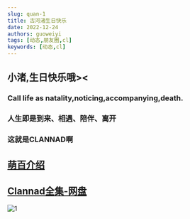 ```yaml
---
slug: quan-1
title: 古河渚生日快乐
date: 2022-12-24
authors: guoweiyi
tags: [动态,朋友圈,cl]
keywords: [动态,cl]
---
```

## 小渚,生日快乐哦>< 
<!-- truncate -->

### Call life as natality,noticing,accompanying,death.
### 人生即是到来、相遇、陪伴、离开
### 这就是CLANNAD啊

## [萌百介绍](https://zh.moegirl.org.cn/%E5%8F%A4%E6%B2%B3%E6%B8%9A)
## [Clannad全集-网盘](https://bj.gwy.fun/A/%E9%80%9F%E5%BA%A6%E6%B5%8B%E8%AF%95)

![1](https://www.gwy.fun/tuchuang/9391827089351.png)

